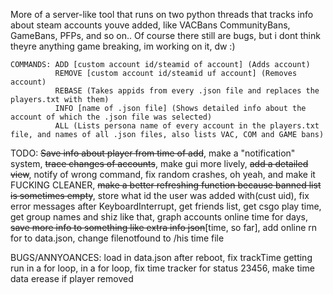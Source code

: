 More of a server-like tool that runs on two python threads that tracks info about steam accounts youve added, like VACBans CommunityBans, GameBans, PFPs, and so on.. Of course there still are bugs, but i dont think theyre anything game breaking, im working on it, dw :)

```
COMMANDS: ADD [custom account id/steamid of account] (Adds account)
          REMOVE [custom account id/steamid uf account] (Removes account)
          REBASE (Takes appids from every .json file and replaces the players.txt with them)
          INFO [name of .json file] (Shows detailed info about the account of which the .json file was selected)
          ALL (Lists persona name of every account in the players.txt file, and names of all .json files, also lists VAC, COM and GAME bans)
```

TODO: ~~Save info about player from time of add~~, make a "notification" system, ~~trace changes of accounts~~, make gui more lively, ~~add a detailed view~~, notify of wrong command, fix random crashes, oh yeah, and make it FUCKING CLEANER, ~~make a better refreshing function because banned list is sometimes empty~~, store what id the user was added with(cust uid), fix error messages after KeyboardInterrupt, get friends list, get csgo play time, get group names and shiz like that, graph accounts online time for days, ~~save more info to something like extra info json~~[time, so far], add online rn for to data.json, change filenotfound to /his time file

BUGS/ANNYOANCES: load in data.json after reboot, fix trackTime getting run in a for loop, in a for loop, fix time tracker for status 23456, make time data erease if player removed
